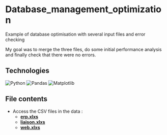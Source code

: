 # Database_management_optimization
Example of database optimisation with several input files and error checking 

My goal was to merge the three files, do some initial performance analysis and finally check that there were no errors.


## Technologies
![Python](https://img.shields.io/badge/python-3670A0?style=for-the-badge&logo=python&logoColor=ffdd54)
![Pandas](https://img.shields.io/badge/pandas-%23150458.svg?style=for-the-badge&logo=pandas&logoColor=white)
![Matplotlib](https://img.shields.io/badge/Matplotlib-%23ffffff.svg?style=for-the-badge&logo=Matplotlib&logoColor=black)


## File contents
- Access the CSV files in the data :
  * **[erp.xlxs](https://github.com/Antonbrg/Database_management_optimization/tree/main/data/erp.xlxs)**
  * **[liaison.xlxs](https://github.com/Antonbrg/Database_management_optimization/tree/main/data/liaison.xlxs)**
  * **[web.xlxs](https://github.com/Antonbrg/Database_management_optimization/tree/main/data/web.xlxs)**
